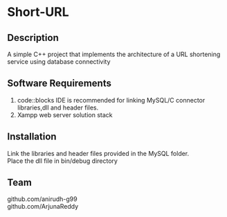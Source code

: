 # Short-URL
## Description
A simple C++ project that implements the architecture of a URL shortening service using database connectivity

## Software Requirements
1. code::blocks IDE is recommended for linking MySQL/C connector libraries,dll and header files.<br />
2. Xampp web server solution stack<br />

## Installation
Link the libraries and header files provided in the MySQL folder.<br />
Place the dll file in bin/debug directory

## Team
github.com/anirudh-g99<br />
github.com/ArjunaReddy<br />
